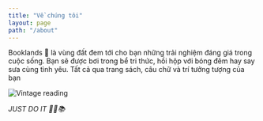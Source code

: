 ```yaml
---
title: "Về chúng tôi"
layout: page
path: "/about"
---
```


Booklands 🌿 là vùng đất đem tới cho bạn những trải nghiệm đáng giá trong cuộc sống. Bạn sẽ được bơi trong bể tri thức, hồi hộp với bóng đêm hay say sưa cùng tình yêu. Tất cả qua trang sách, câu chữ và trí tưởng tượng của bạn

![Vintage reading](./1.jpg)

*JUST DO IT 💪🔥📚*


